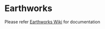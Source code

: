# Earthworks
Please refer [Earthworks Wiki](https://github.com/EarthWorksOrg/EarthWorks/wiki) for documentation 
